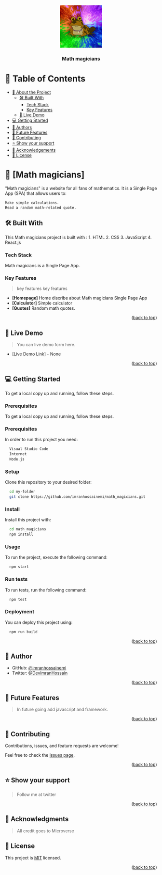 <a name="readme-top"></a>
<div align="center">
  <img src="200w.gif" alt="logo" width="140"  height="auto" />
  <br/>

  <h3><b>Math magicians</b></h3>

</div>

<!-- TABLE OF CONTENTS -->

# 📗 Table of Contents

- [📖 About the Project](#about-project)
  - [🛠 Built With](#built-with)
    - [Tech Stack](#tech-stack)
    - [Key Features](#key-features)
  - [🚀 Live Demo](#live-demo)
- [💻 Getting Started](#getting-started)
- [👥 Authors](#authors)
- [🔭 Future Features](#future-features)
- [🤝 Contributing](#contributing)
- [⭐️ Show your support](#support)
- [🙏 Acknowledgements](#acknowledgements)
- [📝 License](#license)

<!-- PROJECT DESCRIPTION -->

# 📖 [Math magicians] <a name="about-project"></a>

"Math magicians" is a website for all fans of mathematics. It is a Single Page App (SPA) that allows users to:

    Make simple calculations.
    Read a random math-related quote.


## 🛠 Built With <a name="built-with"></a>
This Math magicians project is built with :
    1. HTML
    2. CSS
    3. JavaScript
    4. React.js
### Tech Stack <a name="tech-stack"></a>

Math magicians is a Single Page App. 
<!--
<details>
  <summary>Client</summary>
  <ul>
    <li><a href="#">HTML CSS</a></li>
  </ul>
</details>
-->
<!--
<details>
  <summary>Server</summary>
  <ul>
    <li><a href="https://expressjs.com/">Express.js</a></li>
  </ul>
</details>
-->
<!--
<details>
<summary>Database</summary>
  <ul>
    <li><a href="https://www.postgresql.org/">PostgreSQL</a></li>
  </ul>
</details>
-->
<!-- Features -->

### Key Features <a name="key-features"></a>

> key features
> key features

- **[Homepage]**
    Home discribe about Math magicians Single Page App
- **[Calculotor]**
    Simple calculator
- **[Quotes]**
    Random math quotes.
<p align="right">(<a href="#readme-top">back to top</a>)</p>

<!-- LIVE DEMO -->

## 🚀 Live Demo <a name="live-demo"></a>

> You can live demo form here.

- [Live Demo Link] - None 

<p align="right">(<a href="#readme-top">back to top</a>)</p>

<!-- GETTING STARTED -->
## 💻 Getting Started <a name="getting-started"></a>

To get a local copy up and running, follow these steps.

### Prerequisites
To get a local copy up and running, follow these steps.

### Prerequisites

In order to run this project you need:

```sh
  Visual Studio Code
  Internet
  Node.js
```

### Setup

Clone this repository to your desired folder:

```sh
  cd my-folder
  git clone https://github.com/imranhossainemi/math_magicians.git
```

### Install

Install this project with:

```sh
  cd math_magicians
  npm install
```

### Usage

To run the project, execute the following command:

```sh
  npm start
```

### Run tests

To run tests, run the following command:

```sh
  npm test
```

### Deployment

You can deploy this project using:

```sh
  npm run build
```

<p align="right">(<a href="#readme-top">back to top</a>)</p>

<!-- AUTHORS -->

## 👤 Author <a name="authors"></a>

- GitHub: [@imranhossainemi](https://github.com/imranhossainemi)
- Twitter: [@DevImranHossain](https://twitter.com/DevImranHossain)

<p align="right">(<a href="#readme-top">back to top</a>)</p>

<!-- FUTURE FEATURES -->

## 🔭 Future Features <a name="future-features"></a>

> In future going add javascript and framework.


<p align="right">(<a href="#readme-top">back to top</a>)</p>

<!-- CONTRIBUTING -->

## 🤝 Contributing <a name="contributing"></a>

Contributions, issues, and feature requests are welcome!

Feel free to check the [issues page](../../issues/).

<p align="right">(<a href="#readme-top">back to top</a>)</p>

<!-- SUPPORT -->

## ⭐️ Show your support <a name="support"></a>

> Follow me at twitter 

<p align="right">(<a href="#readme-top">back to top</a>)</p>

<!-- ACKNOWLEDGEMENTS -->

## 🙏 Acknowledgments <a name="acknowledgements"></a>

> All credit goes to Microverse

<!-- LICENSE -->

## 📝 License <a name="license"></a>

This project is [MIT](./LICENSE) licensed.

<p align="right">(<a href="#readme-top">back to top</a>)</p>
